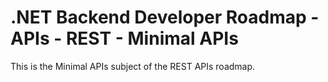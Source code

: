 # .NET Backend Developer Roadmap - APIs - REST - Minimal APIs

This is the Minimal APIs subject of the REST APIs roadmap.